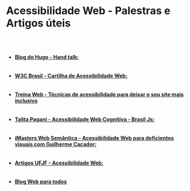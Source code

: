 # Acessibilidade Web - Palestras e Artigos úteis

</br></br>
<ul>
  <li><strong><a href="https://blog.handtalk.me/" target="_blank">Blog do Hugo - Hand talk:</a></strong></li>
  <br/><br/>
  <li><strong><a href="https://ceweb.br/cartilhas/cartilha-w3cbr-acessibilidade-web-fasciculo-IV/" target="_blank">W3C Brasil - Cartilha de Acessibilidade Web:</a></li></br></br>
  
  <li><strong><a href="https://www.treinaweb.com.br/blog/tecnicas-de-acessibilidade-para-deixar-o-seu-site-mais-inclusivo" target="_blank">Treina Web - Técnicas de acessibilidade para deixar o seu site mais inclusivo</a></strong></li><br/></br>
  <li> <strong><a href="https://www.youtube.com/watch?v=igGOeem6y4w" target="_blank">Talita Pagani - Acessibilidade Web Cognitiva - Brasil Js:
</a></strong> </li><br/></br>
  <li><strong><a href="https://www.youtube.com/watch?v=H8MhWDBYZ9w" target="_blank">iMasters Web Semântica - Acessibilidade Web para deficientes visuais com Guilherme Caçador:</a></strong> </li><br/></br>
  <li><strong><a href="https://www2.ufjf.br/treinamentoscgco/docs/sites-institucionais/acessibilidade-na-web/" target="_blank">Artigos UFJF - Acessibilidade Web:</a></strong> </li><br/><br/>
    <li><strong><a href="https://mwpt.com.br/blog/" target="_blank">Blog Web para todos
</a></strong> </li><br/>
</ul>

  






